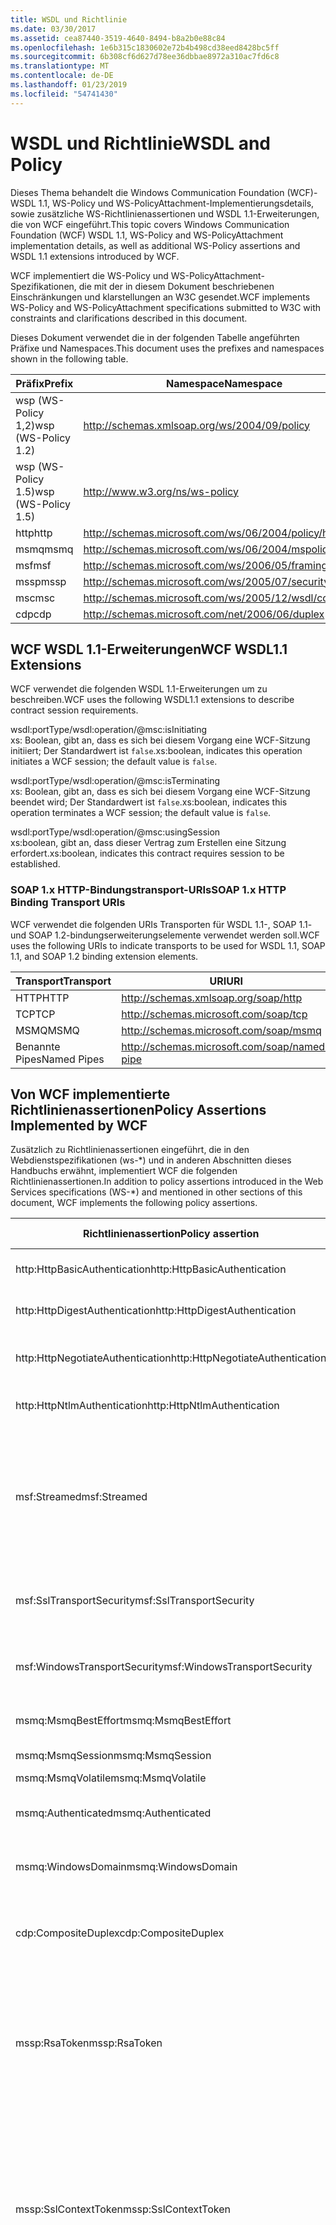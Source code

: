 ```yaml
---
title: WSDL und Richtlinie
ms.date: 03/30/2017
ms.assetid: cea87440-3519-4640-8494-b8a2b0e88c84
ms.openlocfilehash: 1e6b315c1830602e72b4b498cd38eed8428bc5ff
ms.sourcegitcommit: 6b308cf6d627d78ee36dbbae8972a310ac7fd6c8
ms.translationtype: MT
ms.contentlocale: de-DE
ms.lasthandoff: 01/23/2019
ms.locfileid: "54741430"
---
```

# <a name="wsdl-and-policy"></a><span data-ttu-id="425ee-102">WSDL und Richtlinie</span><span class="sxs-lookup"><span data-stu-id="425ee-102">WSDL and Policy</span></span>
<span data-ttu-id="425ee-103">Dieses Thema behandelt die Windows Communication Foundation (WCF)-WSDL 1.1, WS-Policy und WS-PolicyAttachment-Implementierungsdetails, sowie zusätzliche WS-Richtlinienassertionen und WSDL 1.1-Erweiterungen, die von WCF eingeführt.</span><span class="sxs-lookup"><span data-stu-id="425ee-103">This topic covers Windows Communication Foundation (WCF) WSDL 1.1, WS-Policy and WS-PolicyAttachment implementation details, as well as additional WS-Policy assertions and WSDL 1.1 extensions introduced by WCF.</span></span>  
  
 <span data-ttu-id="425ee-104">WCF implementiert die WS-Policy und WS-PolicyAttachment-Spezifikationen, die mit der in diesem Dokument beschriebenen Einschränkungen und klarstellungen an W3C gesendet.</span><span class="sxs-lookup"><span data-stu-id="425ee-104">WCF implements WS-Policy and WS-PolicyAttachment specifications submitted to W3C with constraints and clarifications described in this document.</span></span>  
  
 <span data-ttu-id="425ee-105">Dieses Dokument verwendet die in der folgenden Tabelle angeführten Präfixe und Namespaces.</span><span class="sxs-lookup"><span data-stu-id="425ee-105">This document uses the prefixes and namespaces shown in the following table.</span></span>  
  
|<span data-ttu-id="425ee-106">Präfix</span><span class="sxs-lookup"><span data-stu-id="425ee-106">Prefix</span></span>|<span data-ttu-id="425ee-107">Namespace</span><span class="sxs-lookup"><span data-stu-id="425ee-107">Namespace</span></span>|  
|------------|---------------|  
|<span data-ttu-id="425ee-108">wsp (WS-Policy 1,2)</span><span class="sxs-lookup"><span data-stu-id="425ee-108">wsp (WS-Policy 1.2)</span></span>|http://schemas.xmlsoap.org/ws/2004/09/policy|  
|<span data-ttu-id="425ee-109">wsp (WS-Policy 1.5)</span><span class="sxs-lookup"><span data-stu-id="425ee-109">wsp (WS-Policy 1.5)</span></span>|http://www.w3.org/ns/ws-policy|  
|<span data-ttu-id="425ee-110">http</span><span class="sxs-lookup"><span data-stu-id="425ee-110">http</span></span>|http://schemas.microsoft.com/ws/06/2004/policy/http|  
|<span data-ttu-id="425ee-111">msmq</span><span class="sxs-lookup"><span data-stu-id="425ee-111">msmq</span></span>|http://schemas.microsoft.com/ws/06/2004/mspolicy/msmq|  
|<span data-ttu-id="425ee-112">msf</span><span class="sxs-lookup"><span data-stu-id="425ee-112">msf</span></span>|http://schemas.microsoft.com/ws/2006/05/framing/policy|  
|<span data-ttu-id="425ee-113">mssp</span><span class="sxs-lookup"><span data-stu-id="425ee-113">mssp</span></span>|http://schemas.microsoft.com/ws/2005/07/securitypolicy|  
|<span data-ttu-id="425ee-114">msc</span><span class="sxs-lookup"><span data-stu-id="425ee-114">msc</span></span>|http://schemas.microsoft.com/ws/2005/12/wsdl/contract|  
|<span data-ttu-id="425ee-115">cdp</span><span class="sxs-lookup"><span data-stu-id="425ee-115">cdp</span></span>|http://schemas.microsoft.com/net/2006/06/duplex|  
  
## <a name="wcf-wsdl11-extensions"></a><span data-ttu-id="425ee-116">WCF WSDL 1.1-Erweiterungen</span><span class="sxs-lookup"><span data-stu-id="425ee-116">WCF WSDL1.1 Extensions</span></span>  
 <span data-ttu-id="425ee-117">WCF verwendet die folgenden WSDL 1.1-Erweiterungen um zu beschreiben.</span><span class="sxs-lookup"><span data-stu-id="425ee-117">WCF uses the following WSDL1.1 extensions to describe contract session requirements.</span></span>  
  
 wsdl:portType/wsdl:operation/@msc:isInitiating  
 <span data-ttu-id="425ee-118">xs: Boolean, gibt an, dass es sich bei diesem Vorgang eine WCF-Sitzung initiiert; Der Standardwert ist `false`.</span><span class="sxs-lookup"><span data-stu-id="425ee-118">xs:boolean, indicates this operation initiates a WCF session; the default value is `false`.</span></span>  
  
 wsdl:portType/wsdl:operation/@msc:isTerminating  
 <span data-ttu-id="425ee-119">xs: Boolean, gibt an, dass es sich bei diesem Vorgang eine WCF-Sitzung beendet wird; Der Standardwert ist `false`.</span><span class="sxs-lookup"><span data-stu-id="425ee-119">xs:boolean, indicates this operation terminates a WCF session; the default value is `false`.</span></span>  
  
 wsdl:portType/wsdl:operation/@msc:usingSession  
 <span data-ttu-id="425ee-120">xs:boolean, gibt an, dass dieser Vertrag zum Erstellen eine Sitzung erfordert.</span><span class="sxs-lookup"><span data-stu-id="425ee-120">xs:boolean, indicates this contract requires session to be established.</span></span>  
  
### <a name="soap-1x-http-binding-transport-uris"></a><span data-ttu-id="425ee-121">SOAP 1.x HTTP-Bindungstransport-URIs</span><span class="sxs-lookup"><span data-stu-id="425ee-121">SOAP 1.x HTTP Binding Transport URIs</span></span>  
 <span data-ttu-id="425ee-122">WCF verwendet die folgenden URIs Transporten für WSDL 1.1-, SOAP 1.1- und SOAP 1.2-bindungserweiterungselemente verwendet werden soll.</span><span class="sxs-lookup"><span data-stu-id="425ee-122">WCF uses the following URIs to indicate transports to be used for WSDL 1.1, SOAP 1.1, and SOAP 1.2 binding extension elements.</span></span>  
  
|<span data-ttu-id="425ee-123">Transport</span><span class="sxs-lookup"><span data-stu-id="425ee-123">Transport</span></span>|<span data-ttu-id="425ee-124">URI</span><span class="sxs-lookup"><span data-stu-id="425ee-124">URI</span></span>|  
|---------------|---------|  
|<span data-ttu-id="425ee-125">HTTP</span><span class="sxs-lookup"><span data-stu-id="425ee-125">HTTP</span></span>|http://schemas.xmlsoap.org/soap/http|  
|<span data-ttu-id="425ee-126">TCP</span><span class="sxs-lookup"><span data-stu-id="425ee-126">TCP</span></span>|http://schemas.microsoft.com/soap/tcp|  
|<span data-ttu-id="425ee-127">MSMQ</span><span class="sxs-lookup"><span data-stu-id="425ee-127">MSMQ</span></span>|http://schemas.microsoft.com/soap/msmq|  
|<span data-ttu-id="425ee-128">Benannte Pipes</span><span class="sxs-lookup"><span data-stu-id="425ee-128">Named Pipes</span></span>|http://schemas.microsoft.com/soap/named-pipe|  
  
## <a name="policy-assertions-implemented-by-wcf"></a><span data-ttu-id="425ee-129">Von WCF implementierte Richtlinienassertionen</span><span class="sxs-lookup"><span data-stu-id="425ee-129">Policy Assertions Implemented by WCF</span></span>  
 <span data-ttu-id="425ee-130">Zusätzlich zu Richtlinienassertionen eingeführt, die in den Webdienstspezifikationen (ws-\*) und in anderen Abschnitten dieses Handbuchs erwähnt, implementiert WCF die folgenden Richtlinienassertionen.</span><span class="sxs-lookup"><span data-stu-id="425ee-130">In addition to policy assertions introduced in the Web Services specifications (WS-\*) and mentioned in other sections of this document, WCF implements the following policy assertions.</span></span>  
  
|<span data-ttu-id="425ee-131">Richtlinienassertion</span><span class="sxs-lookup"><span data-stu-id="425ee-131">Policy assertion</span></span>|<span data-ttu-id="425ee-132">Richtliniensubjekt</span><span class="sxs-lookup"><span data-stu-id="425ee-132">Policy subject</span></span>|<span data-ttu-id="425ee-133">Beschreibung</span><span class="sxs-lookup"><span data-stu-id="425ee-133">Description</span></span>|  
|----------------------|--------------------|-----------------|  
|<span data-ttu-id="425ee-134">http:HttpBasicAuthentication</span><span class="sxs-lookup"><span data-stu-id="425ee-134">http:HttpBasicAuthentication</span></span>|<span data-ttu-id="425ee-135">Endpunkt</span><span class="sxs-lookup"><span data-stu-id="425ee-135">Endpoint</span></span>|<span data-ttu-id="425ee-136">Endpunkt verwendet die HTTP-Standardauthentifizierung.</span><span class="sxs-lookup"><span data-stu-id="425ee-136">Endpoint uses HTTP Basic Authentication.</span></span>|  
|<span data-ttu-id="425ee-137">http:HttpDigestAuthentication</span><span class="sxs-lookup"><span data-stu-id="425ee-137">http:HttpDigestAuthentication</span></span>|<span data-ttu-id="425ee-138">Endpunkt</span><span class="sxs-lookup"><span data-stu-id="425ee-138">Endpoint</span></span>|<span data-ttu-id="425ee-139">Endpunkt verwendet die HTTP-Digestauthentifizierung.</span><span class="sxs-lookup"><span data-stu-id="425ee-139">Endpoint uses HTTP Digest Authentication.</span></span>|  
|<span data-ttu-id="425ee-140">http:HttpNegotiateAuthentication</span><span class="sxs-lookup"><span data-stu-id="425ee-140">http:HttpNegotiateAuthentication</span></span>|<span data-ttu-id="425ee-141">Endpunkt</span><span class="sxs-lookup"><span data-stu-id="425ee-141">Endpoint</span></span>|<span data-ttu-id="425ee-142">Endpunkt verwendet die HTTP-Negotiate-Authentifizierung.</span><span class="sxs-lookup"><span data-stu-id="425ee-142">Endpoint uses HTTP Negotiate Authentication.</span></span>|  
|<span data-ttu-id="425ee-143">http:HttpNtlmAuthentication</span><span class="sxs-lookup"><span data-stu-id="425ee-143">http:HttpNtlmAuthentication</span></span>|<span data-ttu-id="425ee-144">Endpunkt</span><span class="sxs-lookup"><span data-stu-id="425ee-144">Endpoint</span></span>|<span data-ttu-id="425ee-145">Endpunkt verwendet die HTTP-NTLM-Authentifizierung.</span><span class="sxs-lookup"><span data-stu-id="425ee-145">Endpoint uses HTTP NTLM Authentication.</span></span>|  
|<span data-ttu-id="425ee-146">msf:Streamed</span><span class="sxs-lookup"><span data-stu-id="425ee-146">msf:Streamed</span></span>|<span data-ttu-id="425ee-147">Endpunkt</span><span class="sxs-lookup"><span data-stu-id="425ee-147">Endpoint</span></span>|<span data-ttu-id="425ee-148">Endpunkt verwendet Stream-Nachrichtenrahmen.</span><span class="sxs-lookup"><span data-stu-id="425ee-148">Endpoint uses streamed message framing.</span></span> <span data-ttu-id="425ee-149">Diese Assertion wird mit dem für Transporte wie TCP bereitgestellten Message Framing-Protokoll und benannte Pipes verwendet.</span><span class="sxs-lookup"><span data-stu-id="425ee-149">This assertion is used with the Message Framing protocol provided for transports such as TCP, and named pipes.</span></span>|  
|<span data-ttu-id="425ee-150">msf:SslTransportSecurity</span><span class="sxs-lookup"><span data-stu-id="425ee-150">msf:SslTransportSecurity</span></span>|<span data-ttu-id="425ee-151">Endpunkt</span><span class="sxs-lookup"><span data-stu-id="425ee-151">Endpoint</span></span>|<span data-ttu-id="425ee-152">Endpunkt verwendet TLS (Transport Layer Security) mit Nachrichtenrahmen.</span><span class="sxs-lookup"><span data-stu-id="425ee-152">Endpoint uses transport-layer security (TLS) with message framing.</span></span>|  
|<span data-ttu-id="425ee-153">msf:WindowsTransportSecurity</span><span class="sxs-lookup"><span data-stu-id="425ee-153">msf:WindowsTransportSecurity</span></span>|<span data-ttu-id="425ee-154">Endpunkt</span><span class="sxs-lookup"><span data-stu-id="425ee-154">Endpoint</span></span>|<span data-ttu-id="425ee-155">Endpunkt verwendet SPNEGO (Security Provider Negotiation) mit Nachrichtenrahmen.</span><span class="sxs-lookup"><span data-stu-id="425ee-155">Endpoint uses Security Provider Negotiation (SPNEGO) with message framing.</span></span>|  
|<span data-ttu-id="425ee-156">msmq:MsmqBestEffort</span><span class="sxs-lookup"><span data-stu-id="425ee-156">msmq:MsmqBestEffort</span></span>|<span data-ttu-id="425ee-157">Endpunkt</span><span class="sxs-lookup"><span data-stu-id="425ee-157">Endpoint</span></span>|<span data-ttu-id="425ee-158">MSMQ mit Best-Effort-Garantien.</span><span class="sxs-lookup"><span data-stu-id="425ee-158">MSMQ with best-effort guarantees.</span></span>|  
|<span data-ttu-id="425ee-159">msmq:MsmqSession</span><span class="sxs-lookup"><span data-stu-id="425ee-159">msmq:MsmqSession</span></span>|<span data-ttu-id="425ee-160">Endpunkt</span><span class="sxs-lookup"><span data-stu-id="425ee-160">Endpoint</span></span>|<span data-ttu-id="425ee-161">MSMQ mit Sitzungsgarantien.</span><span class="sxs-lookup"><span data-stu-id="425ee-161">MSMQ with Session guarantees.</span></span>|  
|<span data-ttu-id="425ee-162">msmq:MsmqVolatile</span><span class="sxs-lookup"><span data-stu-id="425ee-162">msmq:MsmqVolatile</span></span>|<span data-ttu-id="425ee-163">Endpunkt</span><span class="sxs-lookup"><span data-stu-id="425ee-163">Endpoint</span></span>|<span data-ttu-id="425ee-164">MSMQ Volatile.</span><span class="sxs-lookup"><span data-stu-id="425ee-164">MSMQ Volatile.</span></span>|  
|<span data-ttu-id="425ee-165">msmq:Authenticated</span><span class="sxs-lookup"><span data-stu-id="425ee-165">msmq:Authenticated</span></span>|<span data-ttu-id="425ee-166">Endpunkt</span><span class="sxs-lookup"><span data-stu-id="425ee-166">Endpoint</span></span>|<span data-ttu-id="425ee-167">Die Authentifizierung wird mit dem MSMQ-Transport verwendet.</span><span class="sxs-lookup"><span data-stu-id="425ee-167">Authentication is used with MSMQ transport.</span></span>|  
|<span data-ttu-id="425ee-168">msmq:WindowsDomain</span><span class="sxs-lookup"><span data-stu-id="425ee-168">msmq:WindowsDomain</span></span>|<span data-ttu-id="425ee-169">Endpunkt</span><span class="sxs-lookup"><span data-stu-id="425ee-169">Endpoint</span></span>|<span data-ttu-id="425ee-170">MSMQ verwendet die Windows-Domänenauthentifizierung.</span><span class="sxs-lookup"><span data-stu-id="425ee-170">MSMQ uses Windows Domain authentication.</span></span>|  
|<span data-ttu-id="425ee-171">cdp:CompositeDuplex</span><span class="sxs-lookup"><span data-stu-id="425ee-171">cdp:CompositeDuplex</span></span>|<span data-ttu-id="425ee-172">Endpunkt</span><span class="sxs-lookup"><span data-stu-id="425ee-172">Endpoint</span></span>|<span data-ttu-id="425ee-173">Endpunkt verwendet zwei separate umgekehrte Transportverbindungen für ein- und ausgehende Nachrichten.</span><span class="sxs-lookup"><span data-stu-id="425ee-173">Endpoint uses two separate converse transport connections for in and out messages.</span></span>|  
|<span data-ttu-id="425ee-174">mssp:RsaToken</span><span class="sxs-lookup"><span data-stu-id="425ee-174">mssp:RsaToken</span></span>|<span data-ttu-id="425ee-175">Geschachtelt</span><span class="sxs-lookup"><span data-stu-id="425ee-175">Nested</span></span>|<span data-ttu-id="425ee-176">RSA-Schlüsseltokenassertion.</span><span class="sxs-lookup"><span data-stu-id="425ee-176">RSA key token assertion.</span></span> <span data-ttu-id="425ee-177">Diese Anforderung wird in der Regel durch einen als Teil der Schlüsselinformationen in einer unterzeichnenden Signatur direkt serialisierten RSA-Schlüssel erfüllt.</span><span class="sxs-lookup"><span data-stu-id="425ee-177">This requirement is typically satisfied by an RSA key serialized directly as part of the key information in an endorsing signature.</span></span>|  
|<span data-ttu-id="425ee-178">mssp:SslContextToken</span><span class="sxs-lookup"><span data-stu-id="425ee-178">mssp:SslContextToken</span></span>|<span data-ttu-id="425ee-179">Geschachtelt</span><span class="sxs-lookup"><span data-stu-id="425ee-179">Nested</span></span>|<span data-ttu-id="425ee-180">Erfordert, dass ein mit binärem TLS-Handshake mit WS-Trust abgerufener SecurityContextToken verwendet wird.</span><span class="sxs-lookup"><span data-stu-id="425ee-180">Requires that a SecurityContextToken obtained using binary TLS handshake using WS-Trust be used.</span></span> <span data-ttu-id="425ee-181">Geschachtelte Assertionen umfassen: sp:RequireDerivedKeys, mssp:MustNotSendCancel, mssp:RequireClientCertificate.</span><span class="sxs-lookup"><span data-stu-id="425ee-181">Nested assertions include: sp:RequireDerivedKeys, mssp:MustNotSendCancel, mssp:RequireClientCertificate.</span></span>|  
|<span data-ttu-id="425ee-182">mssp:MustNotSendCancel</span><span class="sxs-lookup"><span data-stu-id="425ee-182">mssp:MustNotSendCancel</span></span>|<span data-ttu-id="425ee-183">Geschachtelt</span><span class="sxs-lookup"><span data-stu-id="425ee-183">Nested</span></span>|<span data-ttu-id="425ee-184">Gibt eine Anforderung an, dass Anforderungssicherheitstoken (Request Security Token, RST)-Anforderungsnachrichten [WS-Trust], die die Cancel-Bindung [WS-Trust, WS-SC] verwenden, nicht an den Aussteller eines bestimmten SecurityContextToken gesendet werden.</span><span class="sxs-lookup"><span data-stu-id="425ee-184">Specifies a requirement that a request security token (RST) request messages [WS-Trust] using the Cancel binding [WS-Trust, WS-SC] not be sent to the issuer of a given SecurityContextToken.</span></span> <span data-ttu-id="425ee-185">Wenn diese Assertion vorhanden ist, dürfen solche Anforderungsnachrichten nicht an den Aussteller gesendet werden.</span><span class="sxs-lookup"><span data-stu-id="425ee-185">If this assertion is present, then such request messages must not be sent to the issuer.</span></span> <span data-ttu-id="425ee-186">Wenn diese Assertion nicht vorhanden ist, können solche Anforderungsnachrichten an den Aussteller gesendet werden.</span><span class="sxs-lookup"><span data-stu-id="425ee-186">If this assertion is not present, then such request messages can be sent to the issuer.</span></span>|  
|<span data-ttu-id="425ee-187">mssp:RequireClientCertificate</span><span class="sxs-lookup"><span data-stu-id="425ee-187">mssp:RequireClientCertificate</span></span>|<span data-ttu-id="425ee-188">Geschachtelt</span><span class="sxs-lookup"><span data-stu-id="425ee-188">Nested</span></span>|<span data-ttu-id="425ee-189">Dieses optionale Element gibt die Anforderung an, dass ein Clientzertifikat als Teil des TLSNEGO-Protokolls bereitgestellt wird.</span><span class="sxs-lookup"><span data-stu-id="425ee-189">This optional element specifies a requirement for a client certificate to be provided as part of the TLSNEGO protocol.</span></span> <span data-ttu-id="425ee-190">Wenn diese Assertion vorhanden ist, muss ein Clientzertifikat bereitgestellt werden.</span><span class="sxs-lookup"><span data-stu-id="425ee-190">If this assertion is present, then a client certificate must be provided.</span></span> <span data-ttu-id="425ee-191">Wenn diese Assertion nicht vorhanden ist, darf kein Clientzertifikat bereitgestellt werden.</span><span class="sxs-lookup"><span data-stu-id="425ee-191">If this assertion is not present, then a client certificate must not be provided.</span></span> <span data-ttu-id="425ee-192">Diese Assertion darf nicht außerhalb von mssp:SslContextToken verwendet werden.</span><span class="sxs-lookup"><span data-stu-id="425ee-192">This assertion must not be used outside of mssp:SslContextToken.</span></span>|  
  
## <a name="see-also"></a><span data-ttu-id="425ee-193">Siehe auch</span><span class="sxs-lookup"><span data-stu-id="425ee-193">See also</span></span>
- [<span data-ttu-id="425ee-194">Benutzerdefinierte WSDL-Veröffentlichung</span><span class="sxs-lookup"><span data-stu-id="425ee-194">Custom WSDL Publication</span></span>](../../../../docs/framework/wcf/samples/custom-wsdl-publication.md)
- [<span data-ttu-id="425ee-195">Vorgehensweise: Exportieren von benutzerdefinierter WSDL</span><span class="sxs-lookup"><span data-stu-id="425ee-195">How to: Export Custom WSDL</span></span>](../../../../docs/framework/wcf/extending/how-to-export-custom-wsdl.md)
- [<span data-ttu-id="425ee-196">Vorgehensweise: Benutzerdefinierte WSDL importieren</span><span class="sxs-lookup"><span data-stu-id="425ee-196">How to: Import Custom WSDL</span></span>](../../../../docs/framework/wcf/extending/how-to-import-custom-wsdl.md)
